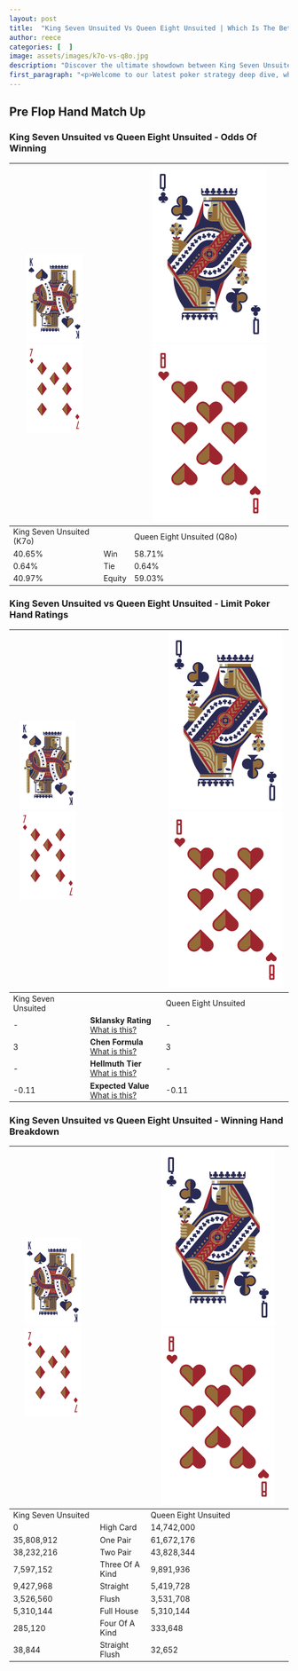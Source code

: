 ```yaml
---
layout: post
title:  "King Seven Unsuited Vs Queen Eight Unsuited | Which Is The Better Hand In Poker? A Complete Guide"
author: reece
categories: [  ]
image: assets/images/k7o-vs-q8o.jpg
description: "Discover the ultimate showdown between King Seven Unsuited and Queen Eight Unsuited in poker! Uncover the odds, strategies, and scenarios where one hand triumphs over the other. Get ready to up your poker game with this thrilling analysis."
first_paragraph: "<p>Welcome to our latest poker strategy deep dive, where we're pitting two distinct hands against each other in a high-stakes showdown: King Seven Unsuited vs Queen Eight Unsuited.</p><p>In the dynamic world of poker, every decision counts, and knowing which hand holds the upper hand is key to your success at the table.</p><p>In this article, we'll dissect these two hands, explore the scenarios where one dominates the other, and equip you with the knowledge to make strategic choices that can tip the odds in your favor.</p><p>Get ready to unravel the intriguing dynamics of these poker hands and elevate your game to new heights.</p>"
---
```




[comment]: # (sp0)

## Pre Flop Hand Match Up

<div class="table hand-ratings" markdown="1"> 



### King Seven Unsuited vs Queen Eight Unsuited - Odds Of Winning


    
| ![image info](assets/images/hand1/K.png) ![image info](assets/images/hand1/7o.png) |  | ![image info](assets/images/hand2/Q.png) ![image info](assets/images/hand2/8o.png) |
| -------- | -------- | -------- |
| King Seven Unsuited (K7o) |  | Queen Eight Unsuited (Q8o) |
| 40.65% | Win | 58.71% |
| 0.64% | Tie | 0.64% |
| 40.97% | Equity | 59.03% |




[comment]: # (sp1)



### King Seven Unsuited vs Queen Eight Unsuited - Limit Poker Hand Ratings


    
| ![image info](assets/images/hand1/K.png) ![image info](assets/images/hand1/7o.png) |  | ![image info](assets/images/hand2/Q.png) ![image info](assets/images/hand2/8o.png) |
| -------- | -------- | -------- |
| King Seven Unsuited |  | Queen Eight Unsuited |
| - | **Sklansky Rating** [What is this?](/sklansky-rating-explained) | - |
| 3 | **Chen Formula** [What is this?](/chen-formula-explained) | 3 |
| - | **Hellmuth Tier** [What is this?](/Hellmuth-tier-explained) | - |
| -0.11 | **Expected Value** [What is this?](/expected-value-explained) | -0.11 |




[comment]: # (sp2)



### King Seven Unsuited vs Queen Eight Unsuited - Winning Hand Breakdown


    
| ![image info](assets/images/hand1/K.png) ![image info](assets/images/hand1/7o.png) |  | ![image info](assets/images/hand2/Q.png) ![image info](assets/images/hand2/8o.png) |
| -------- | -------- | -------- |
| King Seven Unsuited |  | Queen Eight Unsuited |
| 0 | High Card | 14,742,000 |
| 35,808,912 | One Pair | 61,672,176 |
| 38,232,216 | Two Pair | 43,828,344 |
| 7,597,152 | Three Of A Kind | 9,891,936 |
| 9,427,968 | Straight | 5,419,728 |
| 3,526,560 | Flush | 3,531,708 |
| 5,310,144 | Full House | 5,310,144 |
| 285,120 | Four Of A Kind | 333,648 |
| 38,844 | Straight Flush | 32,652 |




[comment]: # (sp3)



</div>

[comment]: # (sp4)



[comment]: # (sp5)

